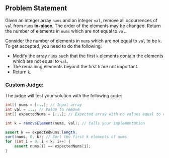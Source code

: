 ## Problem Statement

Given an integer array `nums` and an integer `val`, remove all occurrences of `val` from `nums` **in-place**. The order of the elements may be changed. Return the number of elements in `nums` which are not equal to `val`.

Consider the number of elements in `nums` which are not equal to `val` to be `k`. To get accepted, you need to do the following:

- Modify the array `nums` such that the first `k` elements contain the elements which are not equal to `val`.
- The remaining elements beyond the first `k` are not important.
- Return `k`.

### Custom Judge:

The judge will test your solution with the following code:

```java
int[] nums = [...]; // Input array
int val = ...; // Value to remove
int[] expectedNums = [...]; // Expected array with no values equal to val and correct length.

int k = removeElement(nums, val); // Calls your implementation

assert k == expectedNums.length;
sort(nums, 0, k); // Sort the first k elements of nums
for (int i = 0; i < k; i++) {
    assert nums[i] == expectedNums[i];
}
